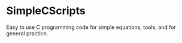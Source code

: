 # SimpleCScripts
Easy to use C programming code for simple equations, tools, and for general practice.
